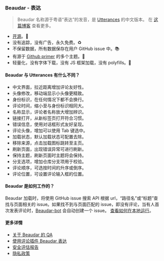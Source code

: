 ### Beaudar - 表达

> Beaudar 名称源于粤语“表达”的发音，是 [Utterances](http://utteranc.es) 的中文版本。
> 在 [这篇博客](https://lipk.org/blog/2020/05/31/how-to-use-beaudar/) 查看更多。

- [开源](http://github.com/beaudar/beaudar)。📖
- 没有追踪，没有广告，永久免费。♻️
- 不保留数据，所有数据保存在用户 GitHub issue 中。📚
- 有源于 [Github primer](https://primer.style/) 的多个主题。🌈
- 轻量化，没有字体下载，没有 JS 框架加载，没有 polyfills。🍜

#### Beaudar 与 Utterances 有什么不同？

- 中文界面，拉近距离增加评论友好性。
- 头像修改，移动端显示小头像更精致。
- 身份标识，在任何情况下都不会换行。
- 评论时间，缩小至与身份标识相同大。
- 名称显示，评论者名称放大增加辨识。
- 链接打开，从新标签页打开符合习惯。
- 错误信息，使用对话框形式友好呈现。
- 评论头像，增加可以使用 Tab 键选中。
- 加载状态，默认加载状态可配置去除。
- 移除来源，点击加载图标跳转至主页。
- 刷新页面，出现错误异常可进行刷新。
- 保持主题，刷新页面时主题将会保持。
- 分支选项，增加仓库分支项用于校验。
- 评论顺序，可选按时间的升序或倒序。
- 评论位置，可设置评论输入框的位置。

#### Beaudar 是如何工作的？

Beaudar 加载时，将使用 GitHub issue 搜索 API 根据 url，“路径名”或“标题”查找与页面相关的 issue。如果找不到与页面匹配的 issue，即没有评论，当有人首次发表评论时，[Beaudar-bot](https://github.com/beaudar-bot) 会自动创建一个 issue。
[查看如何在本地运行](https://lipk.org/blog/2020/06/08/run-utterances/)。

#### 更多详情

- [关于 Beaudar 的 QA](https://lipk.org/blog/2020/06/08/beauder-qa/)
- [使用评论插件 Beaudar 表达](https://lipk.org/blog/2020/05/31/how-to-use-beaudar/)
- [安全评估报告](https://lipk.org/blog/2020/07/16/beaudar-safety-assessment-report/)
- [隐私政策](https://github.com/beaudar/beaudar/blob/master/PRIVACY-POLICY.md)
